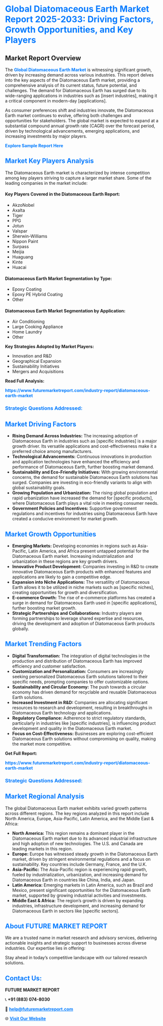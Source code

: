 <h1 style="color: #007BFF;">Global Diatomaceous Earth Market Report 2025-2033: Driving Factors, Growth Opportunities, and Key Players</h1>

<section id="overview">
<h2>Market Report Overview</h2>
<p>The <a href="https://www.futuremarketreport.com/industry-report/diatomaceous-earth-market" style="color: #007BFF; text-decoration: none;"><strong>Global Diatomaceous Earth Market</strong></a> is witnessing significant growth, driven by increasing demand across various industries. This report delves into the key aspects of the Diatomaceous Earth market, providing a comprehensive analysis of its current status, future potential, and challenges. The demand for Diatomaceous Earth has surged due to its wide-ranging applications in industries such as [insert industries], making it a critical component in modern-day [applications].</p>
<p>As consumer preferences shift and industries innovate, the Diatomaceous Earth market continues to evolve, offering both challenges and opportunities for stakeholders. The global market is expected to expand at a substantial compound annual growth rate (CAGR) over the forecast period, driven by technological advancements, emerging applications, and increasing investments by major players.</p>
</section>

<section id="overview">
<p><a href="https://www.futuremarketreport.com/request-sample/reportId=35879" style="color: #007BFF; text-decoration: none;"><strong>Explore Sample Report Here</strong></a></p>
</section>

<section id="key-players">
<h2 style="color: #007BFF;">Market Key Players Analysis</h2>
<p>The Diatomaceous Earth market is characterized by intense competition among key players striving to capture a larger market share. Some of the leading companies in the market include:</p>
<h4>Key Players Covered in the Diatomaceous Earth Report:</h4>
<ul><li>AkzoNobel</li><li>Axalta</li><li>Tiger</li><li>PPG</li><li>Jotun</li><li>Valspar</li><li>Sherwin-Williams</li><li>Nippon Paint</li><li>Surpass</li><li>Meijia</li><li>Huaguang</li><li>Kinte</li><li>Huacai</li></ul>
<h4>Diatomaceous Earth Market Segmentation by Type:</h4>
<ul><li>Epoxy Coating</li><li>Epoxy PE Hybrid Coating</li><li>Other</li></ul>

<h4>Diatomaceous Earth Market Segmentation by Application:</h4>
<ul><li>Air Conditioning</li><li>Large Cooking Appliance</li><li>Home Laundry</li><li>Other</li></ul>
<p><strong>Key Strategies Adopted by Market Players:</strong></p>
<ul>
<li>Innovation and R&D</li>
<li>Geographical Expansion</li>
<li>Sustainability Initiatives</li>
<li>Mergers and Acquisitions</li>
</ul>
</section>

<section>
<p><strong>Read Full Analysis: </strong></p><a href="https://www.futuremarketreport.com/industry-report/diatomaceous-earth-market" style="color: #007BFF; text-decoration: none;"><strong>https://www.futuremarketreport.com/industry-report/diatomaceous-earth-market</strong></a>
<h3 style="color: #007BFF;">Strategic Questions Addressed:</h3>
</section>

<section id="driving-factors">
<h2 style="color: #007BFF;">Market Driving Factors</h2>
<ul>
<li><strong>Rising Demand Across Industries:</strong> The increasing adoption of Diatomaceous Earth in industries such as [specific industries] is a major growth driver. Its versatile applications and cost-effectiveness make it a preferred choice among manufacturers.</li>
<li><strong>Technological Advancements:</strong> Continuous innovations in production and application technologies have enhanced the efficiency and performance of Diatomaceous Earth, further boosting market demand.</li>
<li><strong>Sustainability and Eco-Friendly Initiatives:</strong> With growing environmental concerns, the demand for sustainable Diatomaceous Earth solutions has surged. Companies are investing in eco-friendly variants to align with global sustainability goals.</li>
<li><strong>Growing Population and Urbanization:</strong> The rising global population and rapid urbanization have increased the demand for [specific products], where Diatomaceous Earth plays a vital role in meeting consumer needs.</li>
<li><strong>Government Policies and Incentives:</strong> Supportive government regulations and incentives for industries using Diatomaceous Earth have created a conducive environment for market growth.</li>
</ul>
</section>

<section id="growth-opportunities">
<h2 style="color: #007BFF;">Market Growth Opportunities</h2>
<ul>
<li><strong>Emerging Markets:</strong> Developing economies in regions such as Asia-Pacific, Latin America, and Africa present untapped potential for the Diatomaceous Earth market. Increasing industrialization and urbanization in these regions are key growth drivers.</li>
<li><strong>Innovative Product Development:</strong> Companies investing in R&D to create innovative Diatomaceous Earth products with enhanced features and applications are likely to gain a competitive edge.</li>
<li><strong>Expansion into Niche Applications:</strong> The versatility of Diatomaceous Earth allows it to be utilized in niche markets such as [specific niches], creating opportunities for growth and diversification.</li>
<li><strong>E-commerce Growth:</strong> The rise of e-commerce platforms has created a surge in demand for Diatomaceous Earth used in [specific applications], further boosting market growth.</li>
<li><strong>Strategic Partnerships and Collaborations:</strong> Industry players are forming partnerships to leverage shared expertise and resources, driving the development and adoption of Diatomaceous Earth products globally.</li>
</ul>
</section>

<section id="trending-factors">
<h2 style="color: #007BFF;">Market Trending Factors</h2>
<ul>
<li><strong>Digital Transformation:</strong> The integration of digital technologies in the production and distribution of Diatomaceous Earth has improved efficiency and customer satisfaction.</li>
<li><strong>Customization and Personalization:</strong> Consumers are increasingly seeking personalized Diatomaceous Earth solutions tailored to their specific needs, prompting companies to offer customizable options.</li>
<li><strong>Sustainability and Circular Economy:</strong> The push towards a circular economy has driven demand for recyclable and reusable Diatomaceous Earth solutions.</li>
<li><strong>Increased Investment in R&D:</strong> Companies are allocating significant resources to research and development, resulting in breakthroughs in Diatomaceous Earth technology and applications.</li>
<li><strong>Regulatory Compliance:</strong> Adherence to strict regulatory standards, particularly in industries like [specific industries], is influencing product development and quality in the Diatomaceous Earth market.</li>
<li><strong>Focus on Cost-Effectiveness:</strong> Businesses are exploring cost-efficient Diatomaceous Earth solutions without compromising on quality, making the market more competitive.</li>
</ul>
</section>

<section>
<p><strong>Get Full Report: </strong></p><a href="https://www.futuremarketreport.com/industry-report/diatomaceous-earth-market" style="color: #007BFF; text-decoration: none;"><strong>https://www.futuremarketreport.com/industry-report/diatomaceous-earth-market</strong></a>
<h3 style="color: #007BFF;">Strategic Questions Addressed:</h3>
</section>


<section id="regional-analysis">
<h2 style="color: #007BFF;">Market Regional Analysis</h2>
<p>The global Diatomaceous Earth market exhibits varied growth patterns across different regions. The key regions analyzed in this report include North America, Europe, Asia-Pacific, Latin America, and the Middle East & Africa:</p>
<ul>
<li><strong>North America:</strong> This region remains a dominant player in the Diatomaceous Earth market due to its advanced industrial infrastructure and high adoption of new technologies. The U.S. and Canada are leading markets in this region.</li>
<li><strong>Europe:</strong> Europe has witnessed steady growth in the Diatomaceous Earth market, driven by stringent environmental regulations and a focus on sustainability. Key countries include Germany, France, and the U.K.</li>
<li><strong>Asia-Pacific:</strong> The Asia-Pacific region is experiencing rapid growth, fueled by industrialization, urbanization, and increasing demand for Diatomaceous Earth in countries like China, India, and Japan.</li>
<li><strong>Latin America:</strong> Emerging markets in Latin America, such as Brazil and Mexico, present significant opportunities for the Diatomaceous Earth market, supported by growing industrial activities and investments.</li>
<li><strong>Middle East & Africa:</strong> The region’s growth is driven by expanding industries, infrastructure development, and increasing demand for Diatomaceous Earth in sectors like [specific sectors].</li>
</ul>
</section>

<footer>
<h2 style="color: #007BFF;">About FUTURE MARKET REPORT</h2>
<p>We are a trusted name in market research and advisory services, delivering actionable insights and strategic support to businesses across diverse industries. Our expertise lies in offering:</p>

<p>Stay ahead in today’s competitive landscape with our tailored research solutions.</p>

<h2 style="color: #007BFF;">Contact Us:</h2>
<p><strong>FUTURE MARKET REPORT</strong></p>
<p>📞 <strong>+91 (883) 074-8030</strong></p>
<p>📧 <strong><a href="mailto:help@futuremarketreport.com" style="color: #007BFF;">help@futuremarketreport.com</a></strong></p>
<p>🌐 <strong><a href="https://www.futuremarketreport.com/" style="color: #007BFF;">Visit Our Website</a></strong></p>
</footer>